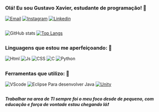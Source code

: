 ### Olá! Eu sou Gustavo Xavier, estudante de programação! :wave:

[![Email](https://img.shields.io/badge/Gmail-D14836?style=for-the-badge&logo=gmail&logoColor=white)](mailto:gustavoxavi22@gmail.com?body=Ol%C3%A1%20Gustavo)
[![Instagram](https://img.shields.io/badge/Instagram-E4405F?style=for-the-badge&logo=instagram&logoColor=white)](https://www.instagram.com/guus_xavi22/?hl=zh-cn)
[![Linkedin](https://img.shields.io/badge/LinkedIn-0077B5?style=for-the-badge&logo=linkedin&logoColor=white)](https://www.linkedin.com/in/gustavo-marcos-xavier-a78845247/)
##

![GitHub stats](https://github-readme-stats.vercel.app/api?username=devGuus&show_icons=true&theme=highcontrast) 
[![Top Langs](https://github-readme-stats.vercel.app/api/top-langs/?username=devguus&layout=compact&theme=highcontrast)](https://github.com/anuraghazra/github-readme-stats)
##
### Linguagens que estou me aperfeiçoando: :book:
![Html](https://img.shields.io/badge/HTML5-E34F26?style=for-the-badge&logo=html5&logoColor=white) ![Js](https://img.shields.io/badge/JavaScript-323330?style=for-the-badge&logo=javascript&logoColor=F7DF1E) ![CSS](https://img.shields.io/badge/CSS3-1572B6?style=for-the-badge&logo=css3&logoColor=white
) ![C](https://img.shields.io/badge/C-00599C?style=for-the-badge&logo=c&logoColor=white) ![Python](https://img.shields.io/badge/python-3670A0?style=for-the-badge&logo=python&logoColor=ffdd54)
##
### Ferramentas que utilizo: :wrench:

![VScode](https://img.shields.io/badge/Visual_Studio_Code-0078D4?style=for-the-badge&logo=visual%20studio%20code&logoColor=white)  ![Eclipse Para desenvolver Java](https://img.shields.io/badge/Eclipse-2C2255?style=for-the-badge&logo=eclipse&logoColor=white) <a href='https://github.com/shivamkapasia0' target="_blank"><img alt='Unity' src='https://img.shields.io/badge/Unity-100000?style=for-the-badge&logo=Unity&logoColor=white&labelColor=080808&color=000000'/></a>
##
##### Trabalhar na area de TI sempre foi o meu foco desde de pequeno, com educação e força de vontade estou chegando lá:exclamation:

